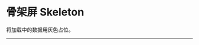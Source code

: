 # 骨架屏 Skeleton

将加载中的数据用灰色占位。

---

<script setup>
import SkeletonApi from "./component/skeleton-api.md"
</script>

<skeleton-api />
